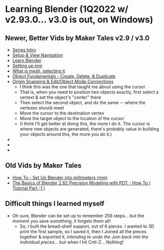 # Learning Blender (1Q2022 w/ v2.93.0... v3.0 is out, on Windows)

## Newer, Better Vids by Maker Tales v2.9 / v3.0

* [Series Intro](https://www.youtube.com/watch?v=83yNYScsRPI&list=PL6Fiih6ItYsXzUbBNz7-IvV7UJYHZzCdF&index=1)
* [Setup & View Navigation](https://www.youtube.com/watch?v=qzhgrHDDR7I&list=PL6Fiih6ItYsXzUbBNz7-IvV7UJYHZzCdF&index=2)
* [Learn Blender](https://www.youtube.com/watch?v=v9tbXF410SU&list=PL6Fiih6ItYsXzUbBNz7-IvV7UJYHZzCdF&index=3)
* [Setting up mm](https://www.youtube.com/watch?v=VihRvil3138&list=PL6Fiih6ItYsXzUbBNz7-IvV7UJYHZzCdF&index=4)
* [What is mesh, selecting it](https://www.youtube.com/watch?v=vi6cQCnaM4A&list=PL6Fiih6ItYsXzUbBNz7-IvV7UJYHZzCdF&index=5)
* [Object Fundamentals - Create, Delete, & Duplicate](https://www.youtube.com/watch?v=B-RTF6L8VQ0&list=PL6Fiih6ItYsXzUbBNz7-IvV7UJYHZzCdF&index=6)
* [Origin Snapping & Edit/Object Mode Connections](https://www.youtube.com/watch?v=zb8WikmTnCc&list=PL6Fiih6ItYsXzUbBNz7-IvV7UJYHZzCdF&index=7)
    * I think this was the one that taught me about using the cursor
    * That is, when you need to position two objects exactly, first select a vertext & set the object's "center" there
    * Then select the second object, and do the same -- where the vertexes should meet
    * Move the cursor to the destination vertex 
    * Move the target object to the location of the cursor
    * (I think I'll get better at doing this, the more I do it.  The cursor is where new objects are generated, there's probably value in building your objects around this, the more you do it.)
* []()
* []()
* []()

## Old Vids by Maker Tales

* [How To - Set Up Blender into millimeters (mm)](IntroPDT.md)
* [The Basics of Blender 2.82 Precision Modeling with PDT - How To ( Tutorial Part -1 )](Setting_mm.md)

## Difficult things I learned myself

* Oh sure, Blender can be set up to remember 256 steps... but the moment you save something, it forgets them all!
    * So, I built the bread-shelf support, out of 6 pieces.  I wanted to 3D print the first sample, so I saved it, then I Joined all the pieces together & exported it, *intending to undo the Join back into the individual pieces*... but when I hit Cntl-Z... Nothing!
